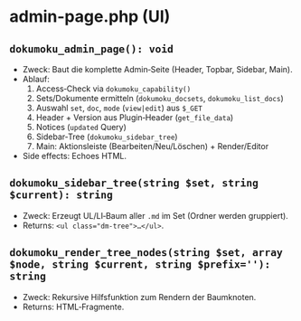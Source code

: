 # admin-page.php (UI)

## `dokumoku_admin_page(): void`
- Zweck: Baut die komplette Admin‑Seite (Header, Topbar, Sidebar, Main).
- Ablauf:  
  1. Access‑Check via `dokumoku_capability()`  
  2. Sets/Dokumente ermitteln (`dokumoku_docsets`, `dokumoku_list_docs`)  
  3. Auswahl `set`, `doc`, `mode` (`view|edit`) aus `$_GET`  
  4. Header + Version aus Plugin‑Header (`get_file_data`)  
  5. Notices (`updated` Query)  
  6. Sidebar‑Tree (`dokumoku_sidebar_tree`)  
  7. Main: Aktionsleiste (Bearbeiten/Neu/Löschen) + Render/Editor  
- Side effects: Echoes HTML.

## `dokumoku_sidebar_tree(string $set, string $current): string`
- Zweck: Erzeugt UL/LI‑Baum aller `.md` im Set (Ordner werden gruppiert).
- Returns: `<ul class="dm-tree">…</ul>`.

## `dokumoku_render_tree_nodes(string $set, array $node, string $current, string $prefix=''): string`
- Zweck: Rekursive Hilfsfunktion zum Rendern der Baumknoten.
- Returns: HTML‑Fragmente.
